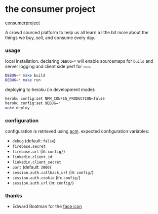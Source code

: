 # the consumer project

[consumerproject](http://i.imgur.com/iLlaWxJ.png)

A crowd sourced platform to help us all learn a little bit more about the
things we buy, sell, and consume every day.

### usage

local installation. declaring `DEBUG=*` will enable sourcemaps for `build` and
server logging and client side perf for `run`.

```bash
DEBUG=* make build
DEBUG=* make run
```

deploying to heroku (in development mode):

```bash
heroku config:set NPM_CONFIG_PRODUCTION=false
heroku config:set DEBUG=*
make deploy
```

### configuration

configuration is retrieved using [acm](https://www.npmjs.com/package/acm).
expected configuration variables:

- `debug` (default: `false`)
- `firebase.secret`
- `firebase.url` (in: `config/`)
- `linkedin.client_id`
- `linkedin.client_secret`
- `port` (default: `3000`)
- `session.auth.callback_url` (in: `config/`)
- `session.auth.cookie` (in: `config/`)
- `session.auth.url` (in: `config/`)

### thanks

* Edward Boatman for the [face icon](https://thenounproject.com/search/?q=face&i=67226)
